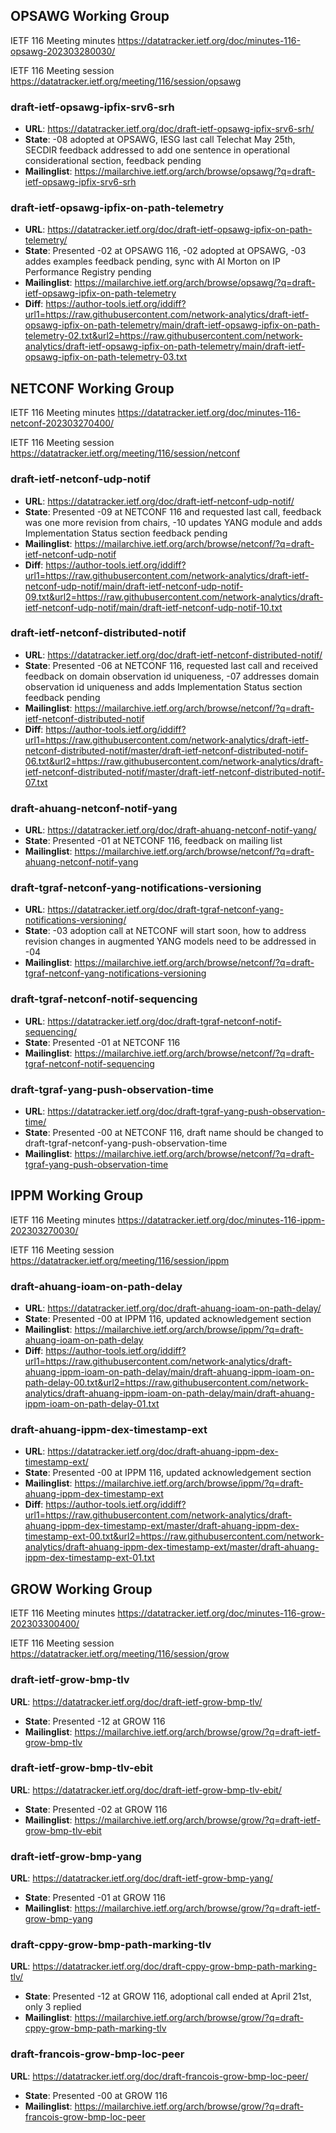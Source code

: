 ## OPSAWG Working Group

IETF 116 Meeting minutes
https://datatracker.ietf.org/doc/minutes-116-opsawg-202303280030/

IETF 116 Meeting session
https://datatracker.ietf.org/meeting/116/session/opsawg

### draft-ietf-opsawg-ipfix-srv6-srh
* **URL**: https://datatracker.ietf.org/doc/draft-ietf-opsawg-ipfix-srv6-srh/
* **State**: -08 adopted at OPSAWG, IESG last call Telechat May 25th, SECDIR feedback addressed to add one sentence in operational considerational section, feedback pending
* **Mailinglist**: https://mailarchive.ietf.org/arch/browse/opsawg/?q=draft-ietf-opsawg-ipfix-srv6-srh

### draft-ietf-opsawg-ipfix-on-path-telemetry
* **URL**: https://datatracker.ietf.org/doc/draft-ietf-opsawg-ipfix-on-path-telemetry/
* **State**: Presented -02 at OPSAWG 116, -02 adopted at OPSAWG, -03 addes examples feedback pending, sync with Al Morton on IP Performance Registry pending
* **Mailinglist**: https://mailarchive.ietf.org/arch/browse/opsawg/?q=draft-ietf-opsawg-ipfix-on-path-telemetry
* **Diff**: https://author-tools.ietf.org/iddiff?url1=https://raw.githubusercontent.com/network-analytics/draft-ietf-opsawg-ipfix-on-path-telemetry/main/draft-ietf-opsawg-ipfix-on-path-telemetry-02.txt&url2=https://raw.githubusercontent.com/network-analytics/draft-ietf-opsawg-ipfix-on-path-telemetry/main/draft-ietf-opsawg-ipfix-on-path-telemetry-03.txt



## NETCONF Working Group

IETF 116 Meeting minutes
https://datatracker.ietf.org/doc/minutes-116-netconf-202303270400/

IETF 116 Meeting session
https://datatracker.ietf.org/meeting/116/session/netconf

### draft-ietf-netconf-udp-notif
* **URL**: https://datatracker.ietf.org/doc/draft-ietf-netconf-udp-notif/
* **State**: Presented -09 at NETCONF 116 and requested last call, feedback was one more revision from chairs, -10 updates YANG module and adds Implementation Status section feedback pending
* **Mailinglist**: https://mailarchive.ietf.org/arch/browse/netconf/?q=draft-ietf-netconf-udp-notif
* **Diff**: https://author-tools.ietf.org/iddiff?url1=https://raw.githubusercontent.com/network-analytics/draft-ietf-netconf-udp-notif/main/draft-ietf-netconf-udp-notif-09.txt&url2=https://raw.githubusercontent.com/network-analytics/draft-ietf-netconf-udp-notif/main/draft-ietf-netconf-udp-notif-10.txt

### draft-ietf-netconf-distributed-notif
* **URL**: https://datatracker.ietf.org/doc/draft-ietf-netconf-distributed-notif/
* **State**: Presented -06 at NETCONF 116, requested last call and received feedback on domain observation id uniqueness, -07 addresses domain observation id uniqueness and adds Implementation Status section feedback pending
* **Mailinglist**: https://mailarchive.ietf.org/arch/browse/netconf/?q=draft-ietf-netconf-distributed-notif
* **Diff**: https://author-tools.ietf.org/iddiff?url1=https://raw.githubusercontent.com/network-analytics/draft-ietf-netconf-distributed-notif/master/draft-ietf-netconf-distributed-notif-06.txt&url2=https://raw.githubusercontent.com/network-analytics/draft-ietf-netconf-distributed-notif/master/draft-ietf-netconf-distributed-notif-07.txt

### draft-ahuang-netconf-notif-yang
* **URL**: https://datatracker.ietf.org/doc/draft-ahuang-netconf-notif-yang/
* **State**: Presented -01 at NETCONF 116, feedback on mailing list
* **Mailinglist**: https://mailarchive.ietf.org/arch/browse/netconf/?q=draft-ahuang-netconf-notif-yang

### draft-tgraf-netconf-yang-notifications-versioning
* **URL**: https://datatracker.ietf.org/doc/draft-tgraf-netconf-yang-notifications-versioning/
* **State**: -03 adoption call at NETCONF will start soon, how to address revision changes in augmented YANG models need to be addressed in -04
* **Mailinglist**: https://mailarchive.ietf.org/arch/browse/netconf/?q=draft-tgraf-netconf-yang-notifications-versioning

### draft-tgraf-netconf-notif-sequencing
* **URL**: https://datatracker.ietf.org/doc/draft-tgraf-netconf-notif-sequencing/
* **State**: Presented -01 at NETCONF 116
* **Mailinglist**: https://mailarchive.ietf.org/arch/browse/netconf/?q=draft-tgraf-netconf-notif-sequencing

### draft-tgraf-yang-push-observation-time
* **URL**: https://datatracker.ietf.org/doc/draft-tgraf-yang-push-observation-time/
* **State**: Presented -00 at NETCONF 116, draft name should be changed to draft-tgraf-netconf-yang-push-observation-time
* **Mailinglist**: https://mailarchive.ietf.org/arch/browse/netconf/?q=draft-tgraf-yang-push-observation-time



## IPPM Working Group

IETF 116 Meeting minutes
https://datatracker.ietf.org/doc/minutes-116-ippm-202303270030/

IETF 116 Meeting session
https://datatracker.ietf.org/meeting/116/session/ippm

### draft-ahuang-ioam-on-path-delay
* **URL**: https://datatracker.ietf.org/doc/draft-ahuang-ioam-on-path-delay/
* **State**: Presented -00 at IPPM 116, updated acknowledgement section
* **Mailinglist**: https://mailarchive.ietf.org/arch/browse/ippm/?q=draft-ahuang-ioam-on-path-delay
* **Diff**: https://author-tools.ietf.org/iddiff?url1=https://raw.githubusercontent.com/network-analytics/draft-ahuang-ippm-ioam-on-path-delay/main/draft-ahuang-ippm-ioam-on-path-delay-00.txt&url2=https://raw.githubusercontent.com/network-analytics/draft-ahuang-ippm-ioam-on-path-delay/main/draft-ahuang-ippm-ioam-on-path-delay-01.txt

### draft-ahuang-ippm-dex-timestamp-ext
* **URL**: https://datatracker.ietf.org/doc/draft-ahuang-ippm-dex-timestamp-ext/
* **State**: Presented -00 at IPPM 116, updated acknowledgement section
* **Mailinglist**: https://mailarchive.ietf.org/arch/browse/ippm/?q=draft-ahuang-ippm-dex-timestamp-ext
* **Diff**: https://author-tools.ietf.org/iddiff?url1=https://raw.githubusercontent.com/network-analytics/draft-ahuang-ippm-dex-timestamp-ext/master/draft-ahuang-ippm-dex-timestamp-ext-00.txt&url2=https://raw.githubusercontent.com/network-analytics/draft-ahuang-ippm-dex-timestamp-ext/master/draft-ahuang-ippm-dex-timestamp-ext-01.txt



## GROW Working Group

IETF 116 Meeting minutes
https://datatracker.ietf.org/doc/minutes-116-grow-202303300400/

IETF 116 Meeting session
https://datatracker.ietf.org/meeting/116/session/grow

### draft-ietf-grow-bmp-tlv
**URL**: https://datatracker.ietf.org/doc/draft-ietf-grow-bmp-tlv/
* **State**: Presented -12 at GROW 116
* **Mailinglist**: https://mailarchive.ietf.org/arch/browse/grow/?q=draft-ietf-grow-bmp-tlv

### draft-ietf-grow-bmp-tlv-ebit
**URL**: https://datatracker.ietf.org/doc/draft-ietf-grow-bmp-tlv-ebit/
* **State**: Presented -02 at GROW 116
* **Mailinglist**: https://mailarchive.ietf.org/arch/browse/grow/?q=draft-ietf-grow-bmp-tlv-ebit

### draft-ietf-grow-bmp-yang
**URL**: https://datatracker.ietf.org/doc/draft-ietf-grow-bmp-yang/
* **State**: Presented -01 at GROW 116
* **Mailinglist**: https://mailarchive.ietf.org/arch/browse/grow/?q=draft-ietf-grow-bmp-yang

### draft-cppy-grow-bmp-path-marking-tlv
**URL**: https://datatracker.ietf.org/doc/draft-cppy-grow-bmp-path-marking-tlv/
* **State**: Presented -12 at GROW 116, adoptional call ended at April 21st, only 3 replied
* **Mailinglist**: https://mailarchive.ietf.org/arch/browse/grow/?q=draft-cppy-grow-bmp-path-marking-tlv

### draft-francois-grow-bmp-loc-peer
**URL**: https://datatracker.ietf.org/doc/draft-francois-grow-bmp-loc-peer/
* **State**: Presented -00 at GROW 116
* **Mailinglist**: https://mailarchive.ietf.org/arch/browse/grow/?q=draft-francois-grow-bmp-loc-peer